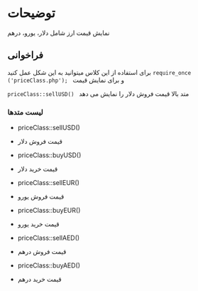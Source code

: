 # توضیحات
 نمایش قیمت ارز شامل دلار، یورو، درهم

## فراخوانی
برای استفاده از این کلاس میتوانید به این شکل عمل کنید
`require_once ('priceClass.php');
`
و برای نمایش قیمت 

`priceClass::sellUSD()
`
متد بالا قیمت فروش دلار را نمایش می دهد

### لیست متدها

- priceClass::sellUSD()
- قیمت فروش دلار

- priceClass::buyUSD()
- قیمت خرید دلار

- priceClass::sellEUR()
- قیمت فروش یورو

- priceClass::buyEUR()
- قیمت خرید یورو

- priceClass::sellAED()
- قیمت فروش درهم

- priceClass::buyAED()
- قیمت خرید درهم



